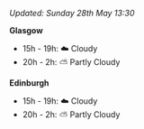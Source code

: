 *Updated: Sunday 28th May 13:30*

**Glasgow**

* 15h - 19h: :cloud: Cloudy
* 20h - 2h: :partly_sunny: Partly Cloudy

**Edinburgh**

* 15h - 19h: :cloud: Cloudy
* 20h - 2h: :partly_sunny: Partly Cloudy
